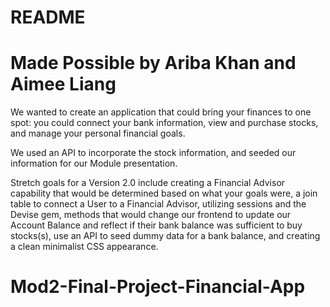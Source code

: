 # README

# Made Possible by Ariba Khan and Aimee Liang


We wanted to create an application that could bring your finances to one spot: you could connect your bank information, view and purchase stocks, and manage your personal
financial goals.

We used an API to incorporate the stock information, and seeded our information for our Module presentation.

Stretch goals for a Version 2.0 include creating a Financial Advisor capability that would be determined based on what your goals were, a join table to connect a User to a Financial Advisor, utilizing sessions and the Devise gem, methods that would change our frontend to update our Account Balance and reflect if their bank balance was sufficient to buy stocks(s), use an API to seed dummy data for a bank balance, and creating a clean minimalist CSS appearance. 

# Mod2-Final-Project-Financial-App
